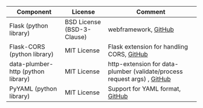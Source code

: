 |Component|License|Comment|
|-|-|-|
|Flask (python library) | BSD License (BSD-3-Clause) | webframework, [GitHub](https://github.com/pallets/flask/) |
|Flask-CORS (python library) | MIT License | Flask extension for handling CORS, [GitHub](https://github.com/corydolphin/flask-cors) |
|data-plumber-http (python library) | MIT License | http-extension for data-plumber (validate/process request args) , [GitHub](https://github.com/RichtersFinger/data-plumber-http) |
|PyYAML (python library) | MIT License | Support for YAML format, [GitHub](https://github.com/yaml/pyyaml) |
